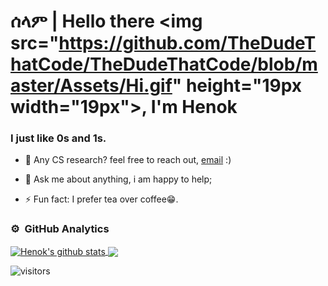 # ሰላም | Hello there <img src="https://github.com/TheDudeThatCode/TheDudeThatCode/blob/master/Assets/Hi.gif" height="19px width="19px">, I'm Henok 

### I just like 0s and 1s.  
- 💼 Any CS research? feel free to reach out, [email](mailto:henokb2124@gmail.com) :)
- 💬 Ask me about anything, i am happy to help;

- ⚡ Fun fact: I prefer tea over coffee😁.

  
### ⚙️ &nbsp;GitHub Analytics

<a href="https://github.com/HenokB/github-readme-stats">
  <img align="center" src="https://github-readme-stats.vercel.app/api?username=HenokB&show_icons=true&include_all_commits=true&theme=material-palenight" alt="Henok's github stats" />
</a>
<a href="https://github.com/HenokB/github-readme-stats">
 
  <img align="center" src="https://github-readme-stats.vercel.app/api/top-langs/?username=HenokB&layout=compact&theme=material-palenight" />
  <a href="https://github.com/jstrieb/github-stats">

</a>

![visitors](https://visitor-badge.laobi.icu/badge?page_id=HenokB.HenokB)

<br/>


